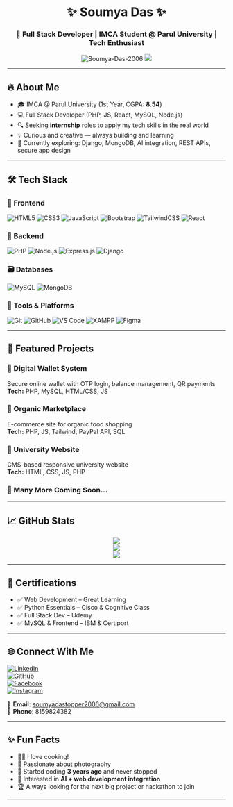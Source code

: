 <h1 align="center">✨ Soumya Das ✨</h1>
<h3 align="center">🚀 Full Stack Developer | IMCA Student @ Parul University | Tech Enthusiast</h3>

<p align="center">
  <img src="https://komarev.com/ghpvc/?username=Soumya-Das-2006&label=Profile%20views&color=blue&style=flat" alt="Soumya-Das-2006" />
  <img src="https://img.shields.io/github/followers/Soumya-Das-2006?style=social" />
</p>

---

## 🔥 About Me
- 🎓 IMCA @ Parul University (1st Year, CGPA: **8.54**)
- 💻 Full Stack Developer (PHP, JS, React, MySQL, Node.js)
- 🔍 Seeking **internship** roles to apply my tech skills in the real world
- 💡 Curious and creative — always building and learning
- 🌱 Currently exploring: Django, MongoDB, AI integration, REST APIs, secure app design

---

## 🛠️ Tech Stack

### 🚀 Frontend
![HTML5](https://img.shields.io/badge/HTML5-e34c26?style=flat&logo=html5&logoColor=white)
![CSS3](https://img.shields.io/badge/CSS3-1572B6?style=flat&logo=css3&logoColor=white)
![JavaScript](https://img.shields.io/badge/JavaScript-F7DF1E?style=flat&logo=javascript&logoColor=black)
![Bootstrap](https://img.shields.io/badge/Bootstrap-563d7c?style=flat&logo=bootstrap&logoColor=white)
![TailwindCSS](https://img.shields.io/badge/Tailwind_CSS-38B2AC?style=flat&logo=tailwind-css&logoColor=white)
![React](https://img.shields.io/badge/React-61DAFB?style=flat&logo=react&logoColor=black)

### 🧠 Backend
![PHP](https://img.shields.io/badge/PHP-777BB4?style=flat&logo=php&logoColor=white)
![Node.js](https://img.shields.io/badge/Node.js-339933?style=flat&logo=node.js&logoColor=white)
![Express.js](https://img.shields.io/badge/Express.js-000000?style=flat&logo=express&logoColor=white)
![Django](https://img.shields.io/badge/Django-092E20?style=flat&logo=django&logoColor=white)

### 🗃️ Databases
![MySQL](https://img.shields.io/badge/MySQL-4479A1?style=flat&logo=mysql&logoColor=white)
![MongoDB](https://img.shields.io/badge/MongoDB-4EA94B?style=flat&logo=mongodb&logoColor=white)

### 🧰 Tools & Platforms
![Git](https://img.shields.io/badge/Git-F05032?style=flat&logo=git&logoColor=white)
![GitHub](https://img.shields.io/badge/GitHub-181717?style=flat&logo=github&logoColor=white)
![VS Code](https://img.shields.io/badge/VS%20Code-007ACC?style=flat&logo=visual-studio-code&logoColor=white)
![XAMPP](https://img.shields.io/badge/XAMPP-FB7A24?style=flat&logo=xampp&logoColor=white)
![Figma](https://img.shields.io/badge/Figma-F24E1E?style=flat&logo=figma&logoColor=white)

---

## 🚀 Featured Projects

### 💸 Digital Wallet System
Secure online wallet with OTP login, balance management, QR payments  
**Tech:** PHP, MySQL, HTML/CSS, JS

### 🌱 Organic Marketplace
E-commerce site for organic food shopping  
**Tech:** PHP, JS, Tailwind, PayPal API, SQL

### 🏫 University Website
CMS-based responsive university website  
**Tech:** HTML, CSS, JS, PHP

### 🔧 Many More Coming Soon...

---

## 📈 GitHub Stats
<p align="center">
  <img src="https://github-readme-stats.vercel.app/api?username=Soumya-Das-2006&show_icons=true&theme=tokyonight" />
  <br/>
  <img src="https://streak-stats.demolab.com?user=Soumya-Das-2006&theme=tokyonight" />
  <br/>
  <img src="https://github-readme-stats.vercel.app/api/top-langs/?username=Soumya-Das-2006&layout=compact&theme=tokyonight" />
</p>

---

## 🧠 Certifications
- ✅ Web Development – Great Learning
- ✅ Python Essentials – Cisco & Cognitive Class
- ✅ Full Stack Dev – Udemy
- ✅ MySQL & Frontend – IBM & Certiport

---

## 🌐 Connect With Me

[![LinkedIn](https://img.shields.io/badge/LinkedIn-blue?style=flat&logo=linkedin)](https://www.linkedin.com/in/soumya-das-b2613128a)  
[![GitHub](https://img.shields.io/badge/GitHub-100000?style=flat&logo=github&logoColor=white)](https://github.com/Soumya-Das-2006)  
[![Facebook](https://img.shields.io/badge/Facebook-1877F2?style=flat&logo=facebook&logoColor=white)](https://www.facebook.com/YOUR_USERNAME_HERE)  
[![Instagram](https://img.shields.io/badge/Instagram-E4405F?style=flat&logo=instagram&logoColor=white)](https://www.instagram.com/YOUR_USERNAME_HERE)  

📧 **Email**: soumyadastopper2006@gmail.com  
📱 **Phone**: 8159824382  

---

## ✨ Fun Facts

- 🧑‍🍳 I love cooking!
- 📸 Passionate about photography
- 🌱 Started coding **3 years ago** and never stopped
- 🤖 Interested in **AI + web development integration**
- 🏆 Always looking for the next big project or hackathon to join

---